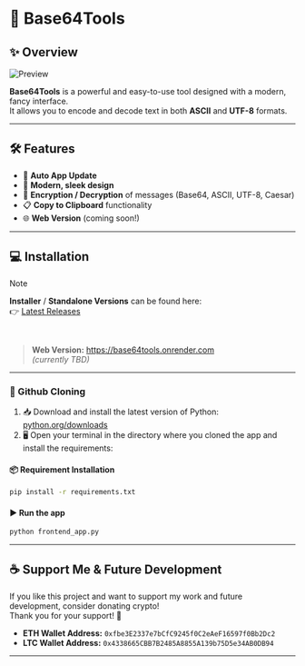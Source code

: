 # 🚀 Base64Tools

## ✨ Overview

![Preview](./assets/preview.png)

**Base64Tools** is a powerful and easy-to-use tool designed with a modern, fancy interface.<br>
It allows you to encode and decode text in both **ASCII** and **UTF-8** formats.

---

## 🛠️ Features

- 🔄 **Auto App Update**
- 🎨 **Modern, sleek design**
- 🔐 **Encryption / Decryption** of messages (Base64, ASCII, UTF-8, Caesar)
- 📋 **Copy to Clipboard** functionality
- 🌐 **Web Version** (coming soon!)

---

## 💻 Installation

> [!NOTE]
> **Installer** / **Standalone Versions** can be found here:<br>
> 👉 [Latest Releases](https://github.com/TheDoctor200/Base64Tools/releases/latest)

<br>

> **Web Version:** https://base64tools.onrender.com  
> *(currently TBD)*

---

### 🐍 Github Cloning

1. 📥 Download and install the latest version of Python: [python.org/downloads](https://www.python.org/downloads/)
2. 🖥️ Open your terminal in the directory where you cloned the app and install the requirements:

#### 📦 Requirement Installation

```bash
pip install -r requirements.txt
```

#### ▶️ Run the app

```bash
python frontend_app.py
```

---

## ☕ Support Me & Future Development

If you like this project and want to support my work and future development, consider donating crypto!  
Thank you for your support! 🙏

- **ETH Wallet Address:** `0xfbe3E2337e7bCfC9245f0C2eAeF16597f0Bb2Dc2`
- **LTC Wallet Address:** `0x4338665CBB7B2485A8855A139b75D5e34AB0DB94`

---
